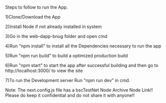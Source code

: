 Steps to follow to run the App.

1)Clone/Download the App


2)Install Node if not already installed in system


3)Go in the web-dapp-bnug folder and open cmd


4)Run "npm install" to install all the Dependencies necessary to run the app


5)Run "npm run build" to build a optimized production build


6)Run "npm start" to start the app after successful building and then go to http://localhost:3000/ to view the site


7)To run the Development server Run "npm run dev" in cmd. 

Note:  The next.config.js file has a bscTestNet Node Archive Node Link!! Please do keep it confidential and do not share it with anyone!!
